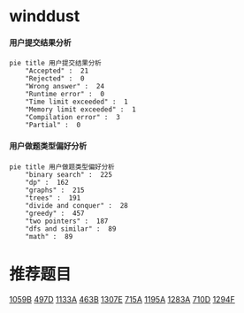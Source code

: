 # winddust

<!-- tabs:start -->



#### **用户提交结果分析**

```mermaid
pie title 用户提交结果分析
    "Accepted" :  21
    "Rejected" :  0
    "Wrong answer" :  24
    "Runtime error" :  0
    "Time limit exceeded" :  1
    "Memory limit exceeded" :  1
    "Compilation error" :  3
    "Partial" :  0
```

#### **用户做题类型偏好分析**

```mermaid
pie title 用户做题类型偏好分析
    "binary search" :  225
    "dp" :  162
    "graphs" :  215
    "trees" :  191
    "divide and conquer" :  28
    "greedy" :  457
    "two pointers" :  187
    "dfs and similar" :  89
    "math" :  89
```



<!-- tabs:end -->
# 推荐题目
[1059B](https://codeforces.com/contest/1059/problem/B)
[497D](https://codeforces.com/contest/497/problem/D)
[1133A](https://codeforces.com/contest/1133/problem/A)
[463B](https://codeforces.com/contest/463/problem/B)
[1307E](https://codeforces.com/contest/1307/problem/E)
[715A](https://codeforces.com/contest/715/problem/A)
[1195A](https://codeforces.com/contest/1195/problem/A)
[1283A](https://codeforces.com/contest/1283/problem/A)
[710D](https://codeforces.com/contest/710/problem/D)
[1294F](https://codeforces.com/contest/1294/problem/F)
